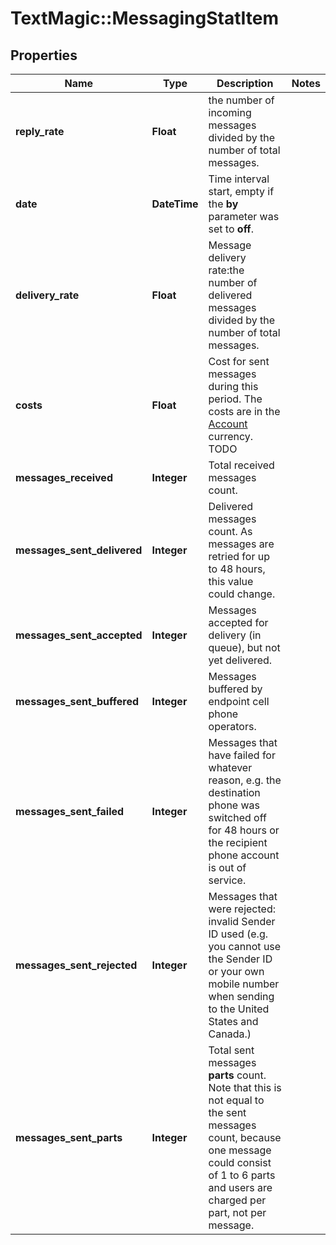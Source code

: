 # TextMagic::MessagingStatItem

## Properties
Name | Type | Description | Notes
------------ | ------------- | ------------- | -------------
**reply_rate** | **Float** | the number of incoming messages divided by the number of total messages. | 
**date** | **DateTime** | Time interval start, empty if the **by** parameter was set to **off**.  | 
**delivery_rate** | **Float** | Message delivery rate:the number of delivered messages divided by the number of total messages. | 
**costs** | **Float** | Cost for sent messages during this period. The costs are in the [Account](/docs/api/account/) currency. TODO  | 
**messages_received** | **Integer** | Total received messages count. | 
**messages_sent_delivered** | **Integer** | Delivered messages count. As messages are retried for up to 48 hours, this value could change. | 
**messages_sent_accepted** | **Integer** | Messages accepted for delivery (in queue), but not yet delivered. | 
**messages_sent_buffered** | **Integer** | Messages buffered by endpoint cell phone operators. | 
**messages_sent_failed** | **Integer** | Messages that have failed for whatever reason, e.g. the destination phone was switched off for 48 hours or the recipient phone account is out of service. | 
**messages_sent_rejected** | **Integer** | Messages that were rejected: invalid Sender ID used (e.g. you cannot use the Sender ID or your own mobile number when sending to the United States and Canada.)  | 
**messages_sent_parts** | **Integer** | Total sent messages **parts** count. Note that this is not equal to the sent messages count, because one message could consist of 1 to 6 parts and users are charged per part, not per message. | 


